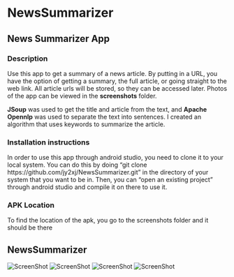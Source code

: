 # NewsSummarizer

<h2> News Summarizer App</h2>

<h3>Description</h3>

<p> Use this app to get a summary of a news article. By putting in a URL, you have the option of getting a summary, the full article, or going straight to the web link. All article urls will be stored, so they can be accessed later. Photos of the app can be viewed in the <b>screenshots</b> folder.

<b>JSoup</b> was used to get the title and article from the text, and <b>Apache Opennlp</b> was used to separate the text into sentences. I created an algorithm that uses keywords to summarize the article.</p>

<h3>Installation instructions</h3>

<p>In order to use this app through android studio, you need to clone it to your local system. You can do this by doing “git clone https://github.com/jy2xj/NewsSummarizer.git” in the directory of your system that you want to be in. Then, you can “open an existing project” through android studio and compile it on there to use it.</p>

<h3>APK Location </h3>

<p> To find the location of the apk, you go to the screenshots folder and it should be there</p>

## NewsSummarizer
![ScreenShot](https://raw.github.com/jy2xj/NewsSummarizer/master/screenshots/search.png)
![ScreenShot](https://raw.github.com/jy2xj/NewsSummarizer/master/screenshots/options.png)
![ScreenShot](https://raw.github.com/jy2xj/NewsSummarizer/master/screenshots/fullarticle.png)
![ScreenShot](https://raw.github.com/jy2xj/NewsSummarizer/master/screenshots/articles.png)
